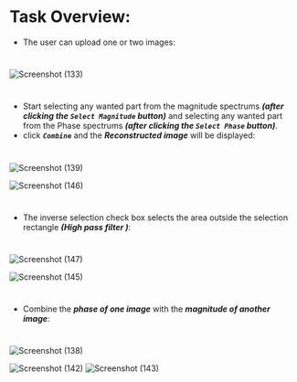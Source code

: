 
# Task Overview:
- The user can upload one or two images:
#



![Screenshot (133)](https://user-images.githubusercontent.com/93436199/211045812-6b2ddd91-8e1e-422e-8090-ad2a967c1fa0.png)
#
 
 - Start selecting any wanted part from the magnitude spectrums ***(after clicking the `Select Magnitude` button)*** 
 and selecting any wanted part from the Phase spectrums ***(after clicking the `Select Phase` button)***.
 - click ***`Combine`*** and the ***Reconstructed image*** will be displayed:
 #

![Screenshot (139)](https://user-images.githubusercontent.com/93436199/211046113-b6b3bb39-5b76-4cfd-94a9-33e8ac81dc8f.png)

![Screenshot (146)](https://user-images.githubusercontent.com/93436199/211054404-bf99fb45-69bc-4e01-865c-5ab8b222de9f.png)
#
 - The inverse selection check box selects the area outside the selection rectangle ***(High pass filter )***:
 #
 

![Screenshot (147)](https://user-images.githubusercontent.com/93436199/211054392-4699182c-27c8-4267-89ef-e17d96c41a65.png)

![Screenshot (145)](https://user-images.githubusercontent.com/93436199/211046391-b28dcb66-a18e-43c6-8d56-6bb9e1877461.png)
#
 - Combine the ***phase of one image*** with the ***magnitude of another image***:
 #
![Screenshot (138)](https://user-images.githubusercontent.com/93436199/211046097-54b2ad41-2ecb-4549-bdcb-4b719660a489.png)

![Screenshot (142)](https://user-images.githubusercontent.com/93436199/211046330-e84bb6a6-0339-49aa-96de-0e3b9cdf21b2.png)
![Screenshot (143)](https://user-images.githubusercontent.com/93436199/211046360-12fb8bda-702d-4fb3-9908-4e7056aee505.png)



